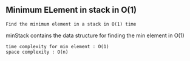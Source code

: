 ## Minimum ELement in stack in O(1)

```
Find the minimum element in a stack in O(1) time

```
minStack contains the data structure for finding the min element in O(1)
```
time complexity for min element : O(1) 
space complexity : O(n)
```
